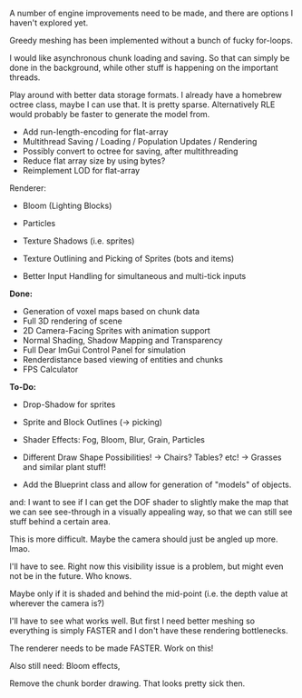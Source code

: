 A number of engine improvements need to be made, and there are options I haven't explored yet.



Greedy meshing has been implemented without a bunch of fucky for-loops.


I would like asynchronous chunk loading and saving. So that can simply be done in the background, while other stuff is happening on the important threads.

Play around with better data storage formats.
I already have a homebrew octree class, maybe I can use that. It is pretty sparse.
Alternatively RLE would probably be faster to generate the model from.

- Add run-length-encoding for flat-array
- Multithread Saving / Loading / Population Updates / Rendering
- Possibly convert to octree for saving, after multithreading
- Reduce flat array size by using bytes?
- Reimplement LOD for flat-array

Renderer:
- Bloom (Lighting Blocks)
- Particles
- Texture Shadows (i.e. sprites)

- Texture Outlining and Picking of Sprites (bots and items)


- Better Input Handling for simultaneous and multi-tick inputs

**Done:**
- Generation of voxel maps based on chunk data
- Full 3D rendering of scene
- 2D Camera-Facing Sprites with animation support
- Normal Shading, Shadow Mapping and Transparency
- Full Dear ImGui Control Panel for simulation
- Renderdistance based viewing of entities and chunks
- FPS Calculator

**To-Do:**
- Drop-Shadow for sprites
- Sprite and Block Outlines (-> picking)
- Shader Effects: Fog, Bloom, Blur, Grain, Particles

- Different Draw Shape Possibilities!
  -> Chairs? Tables? etc!
  -> Grasses and similar plant stuff!
- Add the Blueprint class and allow for generation of "models" of objects.

and: I want to see if I can get the DOF shader to slightly make the map that we can see see-through in a visually appealing way, so that we can still see stuff behind a certain area.

This is more difficult. Maybe the camera should just be angled up more. lmao.

I'll have to see. Right now this visibility issue is a problem, but might even not be in the future. Who knows.

Maybe only if it is shaded and behind the mid-point (i.e. the depth value at wherever the camera is?)

I'll have to see what works well.
But first I need better meshing so everything is simply FASTER
and I don't have these rendering bottlenecks.

The renderer needs to be made FASTER.
Work on this!


Also still need: Bloom effects,

Remove the chunk border drawing. That looks pretty sick then.
